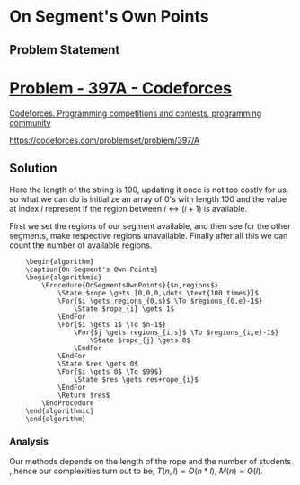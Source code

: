 # On Segment's Own Points
## Problem Statement
<div class="rich-link-card-container"><a class="rich-link-card" href="https://codeforces.com/problemset/problem/397/A" target="_blank">
	<div class="rich-link-image-container">
		<div class="rich-link-image" style="background-image: url('./codeforces.png')">
	</div>
	</div>
	<div class="rich-link-card-text">
		<h1 class="rich-link-card-title">Problem - 397A - Codeforces</h1>
		<p class="rich-link-card-description">
		Codeforces. Programming competitions and contests, programming community
		</p>
		<p class="rich-link-href">
		https://codeforces.com/problemset/problem/397/A
		</p>
	</div>
</a></div>

## Solution
Here the length of the string is 100, updating it once is not too costly for us. so what we can do is initialize an array of 0's with length 100 and the value at index $i$ represent if the region between $i \leftrightarrow (i+1)$ is available.

First we set the regions of our segment available, and then see for the other segments, make respective regions unavailable. Finally after all this we can count the number of available regions.
```pseudo
	\begin{algorithm}
	\caption{On Segment's Own Points}
	\begin{algorithmic}
		\Procedure{OnSegmentsOwnPoints}{$n,regions$}
			\State $rope \gets [0,0,0,\dots \text{100 times}]$
			\For{$i \gets regions_{0,s}$ \To $regions_{0,e}-1$}
				\State $rope_{i} \gets 1$
			\EndFor
			\For{$i \gets 1$ \To $n-1$}
				\For{$j \gets regions_{i,s}$ \To $regions_{i,e}-1$}
					\State $rope_{j} \gets 0$
				\EndFor
			\EndFor
			\State $res \gets 0$
			\For{$i \gets 0$ \To $99$}
				\State $res \gets res+rope_{i}$
			\EndFor
			\Return $res$
		\EndProcedure
	\end{algorithmic}
	\end{algorithm}
```
### Analysis
Our methods depends on the length of the rope and the number of students , hence our complexities turn out to be, $T(n,l)=O(n*l)$, $M(n)=O(l)$.